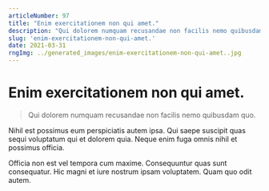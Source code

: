 ```yaml
---
articleNumber: 97
title: "Enim exercitationem non qui amet."
description: "Qui dolorem numquam recusandae non facilis nemo quibusdam quo."
slug: 'enim-exercitationem-non-qui-amet.'
date: 2021-03-31
rngImg: ../generated_images/enim-exercitationem-non-qui-amet..jpg
---
```


# Enim exercitationem non qui amet.

> Qui dolorem numquam recusandae non facilis nemo quibusdam quo.

Nihil est possimus eum perspiciatis autem ipsa. Qui saepe suscipit quas sequi voluptatum qui et dolorem quia. Neque enim fuga omnis nihil et possimus officia.
 Officia non est vel tempora cum maxime. Consequuntur quas sunt consequatur. Hic magni et iure nostrum ipsam voluptatem. Quam quo odit autem.
